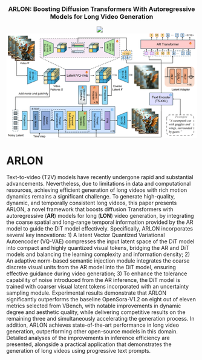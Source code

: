 



### <div align="center"> ARLON: Boosting Diffusion Transformers With Autoregressive Models for Long Video Generation <div> 
<div align="center">
  <a href="https://arlon-t2v.github.io"><img src="https://img.shields.io/static/v1?label=ARLON&message=Project&color=purple"></a> &ensp;

</div>

<img src="assets/framework.png" alt="image-20241008121105815" style="zoom: 50%;" />







# **ARLON**

Text-to-video (T2V) models have recently undergone rapid and substantial advancements. Nevertheless, due to limitations in data and computational resources, achieving efficient generation of long videos with rich motion dynamics remains a significant challenge. To generate high-quality, dynamic, and temporally consistent long videos, this paper presents ARLON, a novel framework that boosts diffusion Transformers with autoregressive (**AR**) models for long (**LON**) video generation, by integrating the coarse spatial and long-range temporal information provided by the AR model to guide the DiT model effectively. Specifically, ARLON incorporates several key innovations: 1) A latent Vector Quantized Variational Autoencoder (VQ-VAE) compresses the input latent space of the DiT model into compact and highly quantized visual tokens, bridging the AR and DiT models and balancing the learning complexity and information density; 2) An adaptive norm-based semantic injection module integrates the coarse discrete visual units from the AR model into the DiT model, ensuring effective guidance during video generation; 3) To enhance the tolerance capability of noise introduced from the AR inference, the DiT model is trained with coarser visual latent tokens incorporated with an uncertainty sampling module. Experimental results demonstrate that ARLON significantly outperforms the baseline OpenSora-V1.2 on eight out of eleven metrics selected from VBench, with notable improvements in dynamic degree and aesthetic quality, while delivering competitive results on the remaining three and simultaneously accelerating the generation process. In addition, ARLON achieves state-of-the-art performance in long video generation, outperforming other open-source models in this domain. Detailed analyses of the improvements in inference efficiency are presented, alongside a practical application that demonstrates the generation of long videos using progressive text prompts.


